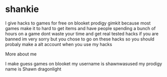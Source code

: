 # shankie
I give hacks to games for free on blooket prodigy gimkit
because most games make it to hard to get items 
and have people spending a bunch of hours on a game
dont waste your time and get real tested 
hacks if you are banned im very sorry
but you chose to go on these hacks
so you should probaly make a alt account when you
use my hacks 




More about me 

I make guess games on blooket my username is shawnwasused my prodigy name is
Shawn dragonlight 
